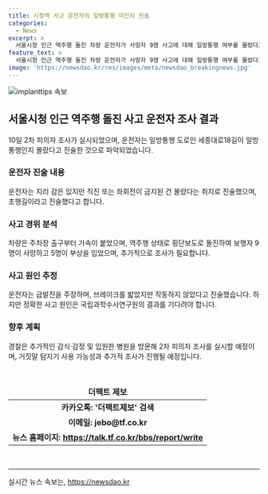 ```yaml
---
title: 시청역 사고 운전자의 일방통행 미인지 진술
categories:
  - News
excerpt: >
  서울시청 인근 역주행 돌진 차량 운전자가 사망자 9명 사고에 대해 일방통행 여부를 몰랐다고 진술하며, 경찰은 세종대로18길이 초행길이라고 밝혔다. 차량 결함에 의한 급발진을 주장하는 운전자에 대한 2차 피의자 조사가 예정되어 있으며, 현재 국과수의 감식·감정 결과를 기다리고 있다. 사고로 부상을 입은 운전자는 베테랑 시내버스 기사로 추정되며, 경찰은 업무상 과실치사상 혐의로 입건했다.
feature_text: >
  서울시청 인근 역주행 돌진 차량 운전자가 사망자 9명 사고에 대해 일방통행 여부를 몰랐다고 진술하며, 경찰은 세종대로18길이 초행길이라고 밝혔다. 차량 결함에 의한 급발진을 주장하는 운전자에 대한 2차 피의자 조사가 예정되어 있으며, 현재 국과수의 감식·감정 결과를 기다리고 있다. 사고로 부상을 입은 운전자는 베테랑 시내버스 기사로 추정되며, 경찰은 업무상 과실치사상 혐의로 입건했다.
image: 'https://newsdao.kr/res/images/meta/newsdao_breakingnews.jpg'
---
```


<p><img src="https://newsdao.kr/res/images/meta/newsdao_breakingnews.jpg" alt="implanttips 속보" /></p>

<h2 data-ke-size="size26">서울시청 인근 역주행 돌진 사고 운전자 조사 결과</h2>

<p data-ke-size="size16">10일 2차 피의자 조사가 실시되었으며, 운전자는 일방통행 도로인 세종대로18길이 일방통행인지 몰랐다고 진술한 것으로 파악되었습니다.</p>

<h3>운전자 진술 내용</h3>

<p data-ke-size="size16">운전자는 지리 감은 있지만 직진 또는 좌회전이 금지된 건 몰랐다는 취지로 진술했으며, 초행길이라고 진술했다고 합니다.</p>

<h3>사고 경위 분석</h3>

<p data-ke-size="size16">차량은 주차장 출구부터 가속이 붙었으며, 역주행 상태로 횡단보도로 돌진하여 보행자 9명이 사망하고 5명이 부상을 입었으며, 추가적으로 조사가 필요합니다.</p>

<h3>사고 원인 추정</h3>

<p data-ke-size="size16">운전자는 급발진을 주장하며, 브레이크를 밟았지만 작동하지 않았다고 진술했습니다. 하지만 정확한 사고 원인은 국립과학수사연구원의 결과를 기다려야 합니다.</p>

<h3>향후 계획</h3>

<p data-ke-size="size16">경찰은 추가적인 감식·감정 및 입원한 병원을 방문해 2차 피의자 조사를 실시할 예정이며, 거짓말 탐지기 사용 가능성과 추가적 조사가 진행될 예정입니다.</p>

<p data-ke-size="size16">&nbsp;</p>

<table>
    <thead>
        <tr>
            <td style="text-align: center; height: 17px;"><b>더팩트 제보</b></td>
        </tr>
    </thead>
    <tbody>
        <tr>
            <td style="text-align: center; height: 17px;"><b>카카오톡: '더팩트제보' 검색</b></td>
        </tr>
        <tr>
            <td style="text-align: center; height: 17px;"><b>이메일: jebo@tf.co.kr</b></td>
        </tr>
        <tr>
            <td style="text-align: center; height: 17px;"><b>뉴스 홈페이지: <a href="https://talk.tf.co.kr/bbs/report/write">https://talk.tf.co.kr/bbs/report/write</a></b></td>
        </tr>
    </tbody>
</table>

<p data-ke-size="size16">&nbsp;</p>

<p><hr></p>
실시간 뉴스 속보는, <a href="https://newsdao.kr" rel="dofollow">https://newsdao.kr</a>


